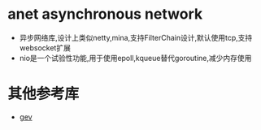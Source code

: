 # anet asynchronous network
- 异步网络库,设计上类似netty,mina,支持FilterChain设计,默认使用tcp,支持websocket扩展
- nio是一个试验性功能,用于使用epoll,kqueue替代goroutine,减少内存使用

# 其他参考库
- [gev](https://github.com/Allenxuxu/gev)